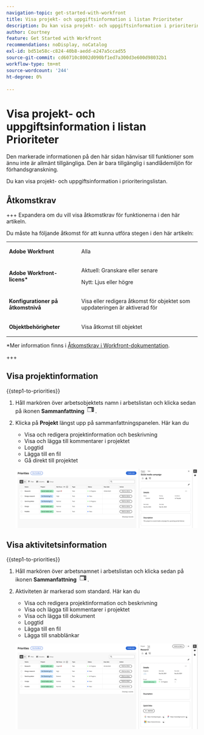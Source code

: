 ```yaml
---
navigation-topic: get-started-with-workfront
title: Visa projekt- och uppgiftsinformation i listan Prioriteter
description: Du kan visa projekt- och uppgiftsinformation i prioriteringslistan.
author: Courtney
feature: Get Started with Workfront
recommendations: noDisplay, noCatalog
exl-id: bd51e58c-c824-40b8-aedd-e247a5ccad55
source-git-commit: cd60710c8002d090bf1ed7a300d3e600d98032b1
workflow-type: tm+mt
source-wordcount: '244'
ht-degree: 0%

---
```


# Visa projekt- och uppgiftsinformation i listan Prioriteter

<span class="preview">Den markerade informationen på den här sidan hänvisar till funktioner som ännu inte är allmänt tillgängliga. Den är bara tillgänglig i sandlådemiljön för förhandsgranskning.</span>

Du kan visa projekt- och uppgiftsinformation i prioriteringslistan.

## Åtkomstkrav

+++ Expandera om du vill visa åtkomstkrav för funktionerna i den här artikeln.

Du måste ha följande åtkomst för att kunna utföra stegen i den här artikeln:

<table style="table-layout:auto"> 
 <col> 
 </col> 
 <col> 
 </col> 
 <tbody> 
  <tr> 
   <td role="rowheader"><strong>Adobe Workfront</strong></td> 
   <td> <p>Alla</p> </td> 
  </tr> 
  <tr> 
   <td role="rowheader"><strong>Adobe Workfront-licens*</strong></td> 
   <td> 
   <p>Aktuell: Granskare eller senare</p>
   <p>Nytt: Ljus eller högre</p> 
   </td> 
  </tr> 
  <tr> 
   <td role="rowheader"><strong>Konfigurationer på åtkomstnivå</strong></td> 
   <td> <p>Visa eller redigera åtkomst för objektet som uppdateringen är aktiverad för</p></td> 
  </tr> 
  <tr> 
   <td role="rowheader"><strong>Objektbehörigheter</strong></td> 
   <td> <p>Visa åtkomst till objektet</p></td> 
  </tr> 
 </tbody> 
</table>

*Mer information finns i [Åtkomstkrav i Workfront-dokumentation](/help/quicksilver/administration-and-setup/add-users/access-levels-and-object-permissions/access-level-requirements-in-documentation.md).

+++

## Visa projektinformation

{{step1-to-priorities}}

1. Håll markören över arbetsobjektets namn i arbetslistan och klicka sedan på ikonen **Sammanfattning** ![Öppna sammanfattningsikonen](assets/summary-icon.png).
1. Klicka på **Projekt** längst upp på sammanfattningspanelen. Här kan du
   * Visa och redigera projektinformation och beskrivning
   * Visa och lägga till kommentarer i projektet
   * Loggtid
   * Lägga till en fil
   * <span class="preview">Gå direkt till projektet</span>

   ![projektinformation](assets/project-details.png)
   <!--new screen for prod ![](assets/project-details-new.png)-->

## Visa aktivitetsinformation

{{step1-to-priorities}}

1. Håll markören över arbetsnamnet i arbetslistan och klicka sedan på ikonen **Sammanfattning** ![öppna sammanfattningsikonen](assets/summary-icon.png).
1. Aktiviteten är markerad som standard. Här kan du
   * Visa och redigera projektinformation och beskrivning
   * Visa och lägga till kommentarer i projektet
   * Visa och lägga till dokument
   * Loggtid
   * Lägga till en fil
   * Lägga till snabblänkar

   ![aktivitetsinformation](assets/task-details.png)
   <!--new screen for prod ![](assets/task-details-new.png)-->
